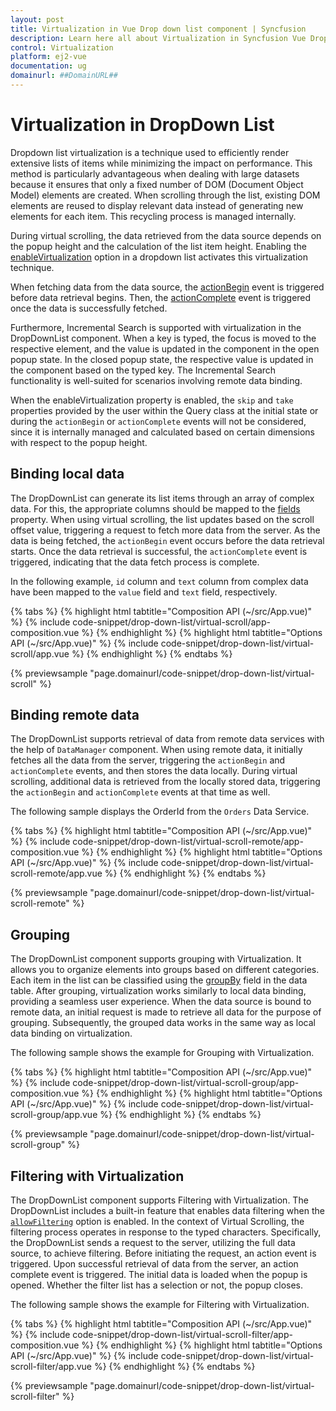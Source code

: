 ```yaml
---
layout: post
title: Virtualization in Vue Drop down list component | Syncfusion
description: Learn here all about Virtualization in Syncfusion Vue Drop down list component of Syncfusion Essential JS 2 and more.
control: Virtualization 
platform: ej2-vue
documentation: ug
domainurl: ##DomainURL##
---
```


# Virtualization in DropDown List

Dropdown list virtualization is a technique used to efficiently render extensive lists of items while minimizing the impact on performance. This method is particularly advantageous when dealing with large datasets because it ensures that only a fixed number of DOM (Document Object Model) elements are created. When scrolling through the list, existing DOM elements are reused to display relevant data instead of generating new elements for each item. This recycling process is managed internally.
 
During virtual scrolling, the data retrieved from the data source depends on the popup height and the calculation of the list item height. Enabling the [enableVirtualization](../api/drop-down-list/#enableVirtualization) option in a dropdown list activates this virtualization technique.
 
When fetching data from the data source, the [actionBegin](../api/drop-down-list/#actionbegin) event is triggered before data retrieval begins. Then, the [actionComplete](../api/drop-down-list/#actioncomplete) event is triggered once the data is successfully fetched.

Furthermore, Incremental Search is supported with virtualization in the DropDownList component. When a key is typed, the focus is moved to the respective element, and the value is updated in the component in the open popup state. In the closed popup state, the respective value is updated in the component based on the typed key. The Incremental Search functionality is well-suited for scenarios involving remote data binding.

When the enableVirtualization property is enabled, the `skip` and `take` properties provided by the user within the Query class at the initial state or during the `actionBegin` or `actionComplete` events will not be considered, since it is internally managed and calculated based on certain dimensions with respect to the popup height.

## Binding local data

The DropDownList can generate its list items through an array of complex data. For this, the appropriate columns should be mapped to the [fields](../api/drop-down-list/#fields) property. When using virtual scrolling, the list updates based on the scroll offset value, triggering a request to fetch more data from the server. As the data is being fetched, the `actionBegin` event occurs before the data retrieval starts. Once the data retrieval is successful, the `actionComplete` event is triggered, indicating that the data fetch process is complete.

In the following example, `id` column and `text` column from complex data have been mapped to the `value` field and `text` field, respectively.

{% tabs %}
{% highlight html tabtitle="Composition API (~/src/App.vue)" %}
{% include code-snippet/drop-down-list/virtual-scroll/app-composition.vue %}
{% endhighlight %}
{% highlight html tabtitle="Options API (~/src/App.vue)" %}
{% include code-snippet/drop-down-list/virtual-scroll/app.vue %}
{% endhighlight %}
{% endtabs %}
        
{% previewsample "page.domainurl/code-snippet/drop-down-list/virtual-scroll" %}

## Binding remote data

The DropDownList supports retrieval of data from remote data services with the help of `DataManager` component. When using remote data, it initially fetches all the data from the server, triggering the `actionBegin` and `actionComplete` events, and then stores the data locally. During virtual scrolling, additional data is retrieved from the locally stored data, triggering the `actionBegin` and `actionComplete` events at that time as well.

The following sample displays the OrderId from the `Orders` Data Service.

{% tabs %}
{% highlight html tabtitle="Composition API (~/src/App.vue)" %}
{% include code-snippet/drop-down-list/virtual-scroll-remote/app-composition.vue %}
{% endhighlight %}
{% highlight html tabtitle="Options API (~/src/App.vue)" %}
{% include code-snippet/drop-down-list/virtual-scroll-remote/app.vue %}
{% endhighlight %}
{% endtabs %}
        
{% previewsample "page.domainurl/code-snippet/drop-down-list/virtual-scroll-remote" %}

## Grouping

The DropDownList component supports grouping with Virtualization. It allows you to organize elements into groups based on different categories. Each item in the list can be classified using the [groupBy](../api/drop-down-list/#fields) field in the data table. After grouping, virtualization works similarly to local data binding, providing a seamless user experience. When the data source is bound to remote data, an initial request is made to retrieve all data for the purpose of grouping. Subsequently, the grouped data works in the same way as local data binding on virtualization. 

The following sample shows the example for Grouping with Virtualization. 

{% tabs %}
{% highlight html tabtitle="Composition API (~/src/App.vue)" %}
{% include code-snippet/drop-down-list/virtual-scroll-group/app-composition.vue %}
{% endhighlight %}
{% highlight html tabtitle="Options API (~/src/App.vue)" %}
{% include code-snippet/drop-down-list/virtual-scroll-group/app.vue %}
{% endhighlight %}
{% endtabs %}
        
{% previewsample "page.domainurl/code-snippet/drop-down-list/virtual-scroll-group" %}

## Filtering with Virtualization

The DropDownList component supports Filtering with Virtualization. The DropDownList includes a built-in feature that enables data filtering when the [`allowFiltering`](../api/drop-down-list/#allowfiltering) option is enabled. In the context of Virtual Scrolling, the filtering process operates in response to the typed characters. Specifically, the DropDownList sends a request to the server, utilizing the full data source, to achieve filtering. Before initiating the request, an action event is triggered. Upon successful retrieval of data from the server, an action complete event is triggered. The initial data is loaded when the popup is opened. Whether the filter list has a selection or not, the popup closes.

The following sample shows the example for Filtering with Virtualization.

{% tabs %}
{% highlight html tabtitle="Composition API (~/src/App.vue)" %}
{% include code-snippet/drop-down-list/virtual-scroll-filter/app-composition.vue %}
{% endhighlight %}
{% highlight html tabtitle="Options API (~/src/App.vue)" %}
{% include code-snippet/drop-down-list/virtual-scroll-filter/app.vue %}
{% endhighlight %}
{% endtabs %}
        
{% previewsample "page.domainurl/code-snippet/drop-down-list/virtual-scroll-filter" %}
